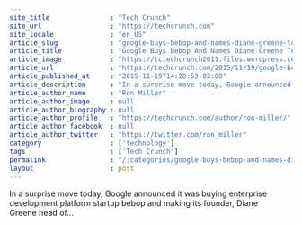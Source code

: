 ```yaml
---
site_title               : "Tech Crunch"
site_url                 : "https://techcrunch.com"
site_locale              : "en_US"
article_slug             : "google-buys-bebop-and-names-diane-greene-to-lead-enterprise-cloud-effort"
article_title            : "Google Buys Bebop And Names Diane Greene To Lead Enterprise Cloud Effort"
article_image            : "https://tctechcrunch2011.files.wordpress.com/2015/11/4249731778_ab4fc01fd9_b.jpg?w=764&h=400&crop=1"
article_url              : "https://techcrunch.com/2015/11/19/google-buys-bebop-and-names-diane-greene-to-lead-enterprise-cloud-effort/"
article_published_at     : "2015-11-19T14:28:53-02:00"
article_description      : "In a surprise move today, Google announced it was buying enterprise development platform startup bebop and making its founder, Diane Greene head of..."
article_author_name      : "Ron Miller"
article_author_image     : null
article_author_biography : null
article_author_profile   : "https://techcrunch.com/author/ron-miller/"
article_author_facebook  : null
article_author_twitter   : "https://twitter.com/ron_miller"
category                 : ['technology']
tags                     : ['Tech Crunch']
permalink                : "/:categories/google-buys-bebop-and-names-diane-greene-to-lead-enterprise-cloud-effort/"
layout                   : post
---
```


In a surprise move today, Google announced it was buying enterprise development platform startup bebop and making its founder, Diane Greene head of...
